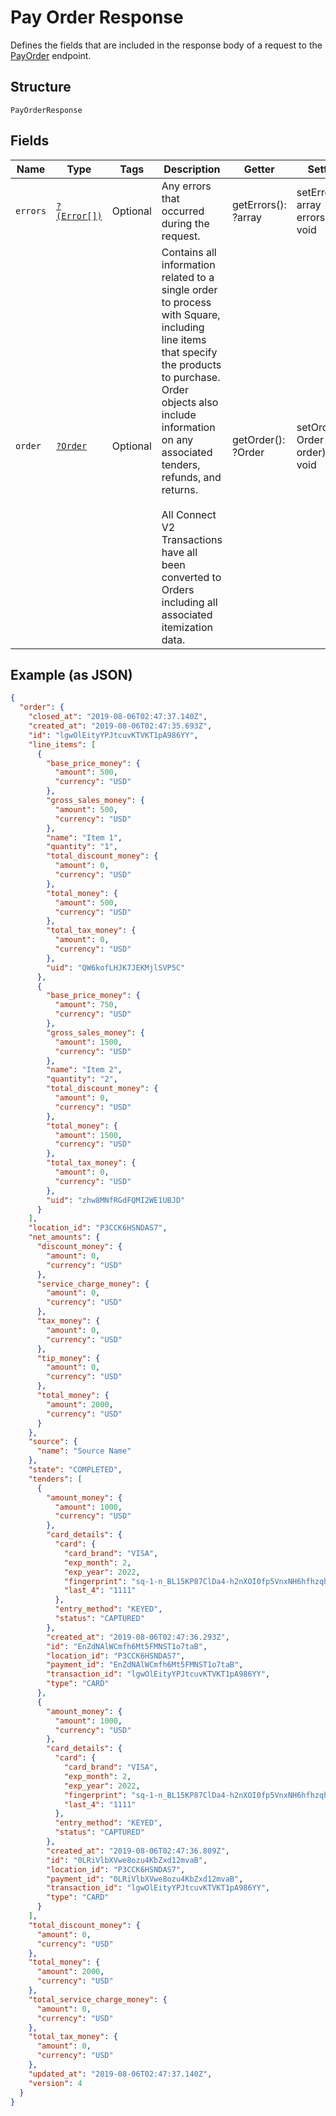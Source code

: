 
# Pay Order Response

Defines the fields that are included in the response body of a request to the
[PayOrder](/doc/apis/orders.md#pay-order) endpoint.

## Structure

`PayOrderResponse`

## Fields

| Name | Type | Tags | Description | Getter | Setter |
|  --- | --- | --- | --- | --- | --- |
| `errors` | [`?(Error[])`](/doc/models/error.md) | Optional | Any errors that occurred during the request. | getErrors(): ?array | setErrors(?array errors): void |
| `order` | [`?Order`](/doc/models/order.md) | Optional | Contains all information related to a single order to process with Square,<br>including line items that specify the products to purchase. Order objects also<br>include information on any associated tenders, refunds, and returns.<br><br>All Connect V2 Transactions have all been converted to Orders including all associated<br>itemization data. | getOrder(): ?Order | setOrder(?Order order): void |

## Example (as JSON)

```json
{
  "order": {
    "closed_at": "2019-08-06T02:47:37.140Z",
    "created_at": "2019-08-06T02:47:35.693Z",
    "id": "lgwOlEityYPJtcuvKTVKT1pA986YY",
    "line_items": [
      {
        "base_price_money": {
          "amount": 500,
          "currency": "USD"
        },
        "gross_sales_money": {
          "amount": 500,
          "currency": "USD"
        },
        "name": "Item 1",
        "quantity": "1",
        "total_discount_money": {
          "amount": 0,
          "currency": "USD"
        },
        "total_money": {
          "amount": 500,
          "currency": "USD"
        },
        "total_tax_money": {
          "amount": 0,
          "currency": "USD"
        },
        "uid": "QW6kofLHJK7JEKMjlSVP5C"
      },
      {
        "base_price_money": {
          "amount": 750,
          "currency": "USD"
        },
        "gross_sales_money": {
          "amount": 1500,
          "currency": "USD"
        },
        "name": "Item 2",
        "quantity": "2",
        "total_discount_money": {
          "amount": 0,
          "currency": "USD"
        },
        "total_money": {
          "amount": 1500,
          "currency": "USD"
        },
        "total_tax_money": {
          "amount": 0,
          "currency": "USD"
        },
        "uid": "zhw8MNfRGdFQMI2WE1UBJD"
      }
    ],
    "location_id": "P3CCK6HSNDAS7",
    "net_amounts": {
      "discount_money": {
        "amount": 0,
        "currency": "USD"
      },
      "service_charge_money": {
        "amount": 0,
        "currency": "USD"
      },
      "tax_money": {
        "amount": 0,
        "currency": "USD"
      },
      "tip_money": {
        "amount": 0,
        "currency": "USD"
      },
      "total_money": {
        "amount": 2000,
        "currency": "USD"
      }
    },
    "source": {
      "name": "Source Name"
    },
    "state": "COMPLETED",
    "tenders": [
      {
        "amount_money": {
          "amount": 1000,
          "currency": "USD"
        },
        "card_details": {
          "card": {
            "card_brand": "VISA",
            "exp_month": 2,
            "exp_year": 2022,
            "fingerprint": "sq-1-n_BL15KP87ClDa4-h2nXOI0fp5VnxNH6hfhzqhptTfAgxgLuGFcg6jIPngDz4IkkTQ",
            "last_4": "1111"
          },
          "entry_method": "KEYED",
          "status": "CAPTURED"
        },
        "created_at": "2019-08-06T02:47:36.293Z",
        "id": "EnZdNAlWCmfh6Mt5FMNST1o7taB",
        "location_id": "P3CCK6HSNDAS7",
        "payment_id": "EnZdNAlWCmfh6Mt5FMNST1o7taB",
        "transaction_id": "lgwOlEityYPJtcuvKTVKT1pA986YY",
        "type": "CARD"
      },
      {
        "amount_money": {
          "amount": 1000,
          "currency": "USD"
        },
        "card_details": {
          "card": {
            "card_brand": "VISA",
            "exp_month": 2,
            "exp_year": 2022,
            "fingerprint": "sq-1-n_BL15KP87ClDa4-h2nXOI0fp5VnxNH6hfhzqhptTfAgxgLuGFcg6jIPngDz4IkkTQ",
            "last_4": "1111"
          },
          "entry_method": "KEYED",
          "status": "CAPTURED"
        },
        "created_at": "2019-08-06T02:47:36.809Z",
        "id": "0LRiVlbXVwe8ozu4KbZxd12mvaB",
        "location_id": "P3CCK6HSNDAS7",
        "payment_id": "0LRiVlbXVwe8ozu4KbZxd12mvaB",
        "transaction_id": "lgwOlEityYPJtcuvKTVKT1pA986YY",
        "type": "CARD"
      }
    ],
    "total_discount_money": {
      "amount": 0,
      "currency": "USD"
    },
    "total_money": {
      "amount": 2000,
      "currency": "USD"
    },
    "total_service_charge_money": {
      "amount": 0,
      "currency": "USD"
    },
    "total_tax_money": {
      "amount": 0,
      "currency": "USD"
    },
    "updated_at": "2019-08-06T02:47:37.140Z",
    "version": 4
  }
}
```


